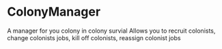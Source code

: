 # ColonyManager
A manager for you colony in colony survial
Allows you to recruit colonists, change colonists jobs, kill off colonists, reassign colonist jobs
